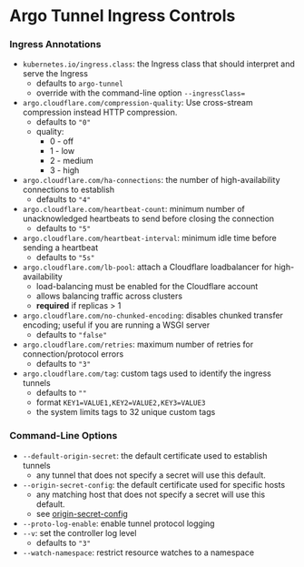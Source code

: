 # Argo Tunnel Ingress Controls

### Ingress Annotations
- `kubernetes.io/ingress.class`: the Ingress class that should interpret and serve the Ingress
  - defaults to `argo-tunnel`
  - override with the command-line option `--ingressClass=`
- `argo.cloudflare.com/compression-quality`: Use cross-stream compression instead HTTP compression.
  - defaults to `"0"`
  - quality:
    - 0 - off
    - 1 - low
    - 2 - medium
    - 3 - high
- `argo.cloudflare.com/ha-connections`: the number of high-availability connections to establish
  - defaults to `"4"`
- `argo.cloudflare.com/heartbeat-count`: minimum number of unacknowledged heartbeats to send before closing the connection
  - defaults to `"5"`
- `argo.cloudflare.com/heartbeat-interval`: minimum idle time before sending a heartbeat
  - defaults to `"5s"`
- `argo.cloudflare.com/lb-pool`: attach a Cloudflare loadbalancer for high-availability
  - load-balancing must be enabled for the Cloudflare account
  - allows balancing traffic across clusters
  - **required** if replicas > 1
- `argo.cloudflare.com/no-chunked-encoding`: disables chunked transfer encoding; useful if you are running a WSGI server
  - defaults to `"false"`
- `argo.cloudflare.com/retries`: maximum number of retries for connection/protocol errors
  - defaults to `"3"`
- `argo.cloudflare.com/tag`: custom tags used to identify the ingress tunnels
  - defaults to `""`
  - format `KEY1=VALUE1,KEY2=VALUE2,KEY3=VALUE3`
  - the system limits tags to 32 unique custom tags


### Command-Line Options
- `--default-origin-secret`: the default certificate used to establish tunnels
  - any tunnel that does not specify a secret will use this default.
- `--origin-secret-config`: the default certificate used for specific hosts
  - any matching host that does not specify a secret will use this default.
  - see [origin-secret-config][guide-origin-secret-config]
- `--proto-log-enable`: enable tunnel protocol logging
- `--v`: set the controller log level
  - defaults to `"3"`
- `--watch-namespace`: restrict resource watches to a namespace

[guide-origin-secret-config]: ./guide_origin_secret_config.md
